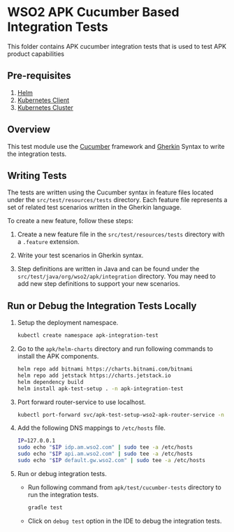 # WSO2 APK Cucumber Based Integration Tests

This folder contains APK cucumber integration tests that is used to test APK product capabilities

## Pre-requisites

1. [Helm](https://helm.sh/docs/intro/install/)
2. [Kubernetes Client](https://kubernetes.io/docs/tasks/tools/install-kubectl/)
3. [Kubernetes Cluster](https://kubernetes.io/docs/setup)

## Overview

This test module use the [Cucumber](https://cucumber.io/) framework and [Gherkin](https://cucumber.io/docs/gherkin/) Syntax to write the integration tests.

## Writing Tests

The tests are written using the Cucumber syntax in feature files located under the `src/test/resources/tests` directory. Each feature file represents a set of related test scenarios written in the Gherkin language.

To create a new feature, follow these steps:

1. Create a new feature file in the `src/test/resources/tests` directory with a `.feature` extension.

2. Write your test scenarios in Gherkin syntax.

3. Step definitions are written in Java and can be found under the `src/test/java/org/wso2/apk/integration` directory. You may need to add new step definitions to support your new scenarios.

## Run or Debug the Integration Tests Locally

1. Setup the deployment namespace.

    ```bash
    kubectl create namespace apk-integration-test
    ```

2. Go to the `apk/helm-charts` directory and run following commands to install the APK components.

    ```bash
    helm repo add bitnami https://charts.bitnami.com/bitnami
    helm repo add jetstack https://charts.jetstack.io
    helm dependency build
    helm install apk-test-setup . -n apk-integration-test
    ```

3. Port forward router-service to use localhost.

    ```bash
    kubectl port-forward svc/apk-test-setup-wso2-apk-router-service -n apk-integration-test 9095:9095
    ```

4. Add the following DNS mappings to `/etc/hosts` file.

    ```bash
    IP=127.0.0.1
    sudo echo "$IP idp.am.wso2.com" | sudo tee -a /etc/hosts
    sudo echo "$IP api.am.wso2.com" | sudo tee -a /etc/hosts
    sudo echo "$IP default.gw.wso2.com" | sudo tee -a /etc/hosts
    ```

5. Run or debug integration tests.

   - Run following command from `apk/test/cucumber-tests` directory to run the integration tests.

       ```bash
       gradle test
       ```

   - Click on `debug test` option in the IDE to debug the integration tests.
